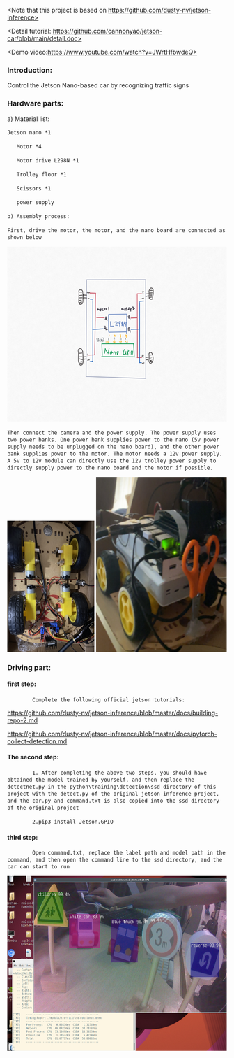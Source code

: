 <Note that this project is based on https://github.com/dusty-nv/jetson-inference>

<Detail tutorial: https://github.com/cannonyao/jetson-car/blob/main/detail.doc>

<Demo video:https://www.youtube.com/watch?v=JWrtHfbwdeQ>

### Introduction:

Control the Jetson Nano-based car by recognizing traffic signs

### Hardware parts:

a) Material list:

    Jetson nano *1
    
       Motor *4
    
       Motor drive L298N *1
    
       Trolley floor *1
    
       Scissors *1
    
       power supply         
    
    b) Assembly process:
    
    First, drive the motor, the motor, and the nano board are connected as shown below

   <img width='800' height='400' src="https://github.com/cannonyao/jetson-car/blob/main/images/1.JPG"/>

	Then connect the camera and the power supply. The power supply uses two power banks. One power bank supplies power to the nano (5v power supply needs to be unplugged on the nano board), and the other power bank supplies power to the motor. The motor needs a 12v power supply. A 5v to 12v module can directly use the 12v trolley power supply to directly supply power to the nano board and the motor if possible.

   <img width='200' height='300' src="https://github.com/cannonyao/jetson-car/blob/main/images/2.JPG"/>

  <img width='300' height='400' src="https://github.com/cannonyao/jetson-car/blob/main/images/3.png"/>

### Driving part:

#### 	**first step:**

			Complete the following official jetson tutorials:

   https://github.com/dusty-nv/jetson-inference/blob/master/docs/building-repo-2.md

   https://github.com/dusty-nv/jetson-inference/blob/master/docs/pytorch-collect-detection.md

#### 	The second step:

			1. After completing the above two steps, you should have obtained the model trained by yourself, and then replace the detectnet.py in the python\training\detection\ssd directory of this project with the detect.py of the original jetson inference project, and the car.py and command.txt is also copied into the ssd directory of the original project
	
			2.pip3 install Jetson.GPIO

#### 	third step:

			Open command.txt, replace the label path and model path in the command, and then open the command line to the ssd directory, and the car can start to run

<img width='600' height='400' src="https://github.com/cannonyao/jetson-car/blob/main/images/4.png"/>
